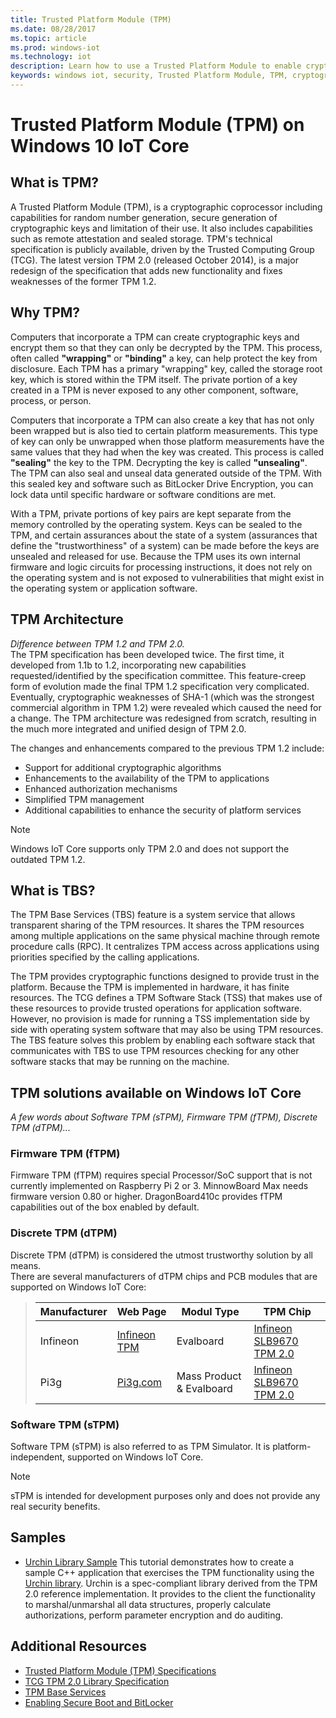 ```yaml
---
title: Trusted Platform Module (TPM)
ms.date: 08/28/2017
ms.topic: article
ms.prod: windows-iot
ms.technology: iot
description: Learn how to use a Trusted Platform Module to enable cryptographic capabilities to better secure devices.
keywords: windows iot, security, Trusted Platform Module, TPM, cryptography, keys
---
```


# Trusted Platform Module (TPM) on Windows 10 IoT Core

## What is TPM?
A Trusted Platform Module (TPM), is a cryptographic coprocessor including capabilities for random number generation, secure generation of cryptographic keys and limitation of their use. It also includes capabilities such as remote attestation and sealed storage.
TPM's technical specification is publicly available, driven by the Trusted Computing Group (TCG). The latest version TPM 2.0 (released October 2014), is a major redesign of the specification that adds new functionality and fixes weaknesses of the former TPM 1.2.

## Why TPM?  
Computers that incorporate a TPM can create cryptographic keys and encrypt them so that they can only be decrypted by the TPM. This process, often called **"wrapping"** or **"binding"** a key, can help protect the key from disclosure. Each TPM has a primary "wrapping" key, called the storage root key, which is stored within the TPM itself. The private portion of a key created in a TPM is never exposed to any other component, software, process, or person.  

Computers that incorporate a TPM can also create a key that has not only been wrapped but is also tied to certain platform measurements. This type of key can only be unwrapped when those platform measurements have the same values that they had when the key was created. This process is called **"sealing"** the key to the TPM. Decrypting the key is called **"unsealing"**. The TPM can also seal and unseal data generated outside of the TPM. With this sealed key and software such as BitLocker Drive Encryption, you can lock data until specific hardware or software conditions are met.  

With a TPM, private portions of key pairs are kept separate from the memory controlled by the operating system. Keys can be sealed to the TPM, and certain assurances about the state of a system (assurances that define the "trustworthiness" of a system) can be made before the keys are unsealed and released for use. Because the TPM uses its own internal firmware and logic circuits for processing instructions, it does not rely on the operating system and is not exposed to vulnerabilities that might exist in the operating system or application software.

## TPM Architecture
_Difference between TPM 1.2 and TPM 2.0._  
The TPM specification has been developed twice. The first time, it developed from 1.1b to 1.2, incorporating  new capabilities requested/identified by the specification committee. This feature-creep form of evolution made the final TPM 1.2 specification very complicated. Eventually, cryptographic weaknesses of SHA-1 (which was the strongest commercial algorithm in TPM 1.2) were revealed which caused the need for a change. The TPM architecture was redesigned from scratch, resulting in the much more integrated and unified design of TPM 2.0.  

The changes and enhancements compared to the previous TPM 1.2 include:

* Support for additional cryptographic algorithms
* Enhancements to the availability of the TPM to applications
* Enhanced authorization mechanisms
* Simplified TPM management
* Additional capabilities to enhance the security of platform services

> [!NOTE] 
> Windows IoT Core supports only TPM 2.0 and does not support the outdated TPM 1.2.

## What is TBS? 
The TPM Base Services (TBS) feature is a system service that allows transparent sharing of the TPM resources. It shares the TPM resources among multiple applications on the same physical machine through remote procedure calls (RPC). It centralizes TPM access across applications using priorities specified by the calling applications.  

The TPM provides cryptographic functions designed to provide trust in the platform. Because the TPM is implemented in hardware, it has finite resources. The TCG defines a TPM Software Stack (TSS) that makes use of these resources to provide trusted operations for application software. However, no provision is made for running a TSS implementation side by side with operating system software that may also be using TPM resources. The TBS feature solves this problem by enabling each software stack that communicates with TBS to use TPM resources checking for any other software stacks that may be running on the machine.

## TPM solutions available on Windows IoT Core  
_A few words about Software TPM (sTPM), Firmware TPM (fTPM), Discrete TPM (dTPM)..._

### Firmware TPM (fTPM)  
Firmware TPM (fTPM) requires special Processor/SoC support that is not currently implemented on Raspberry Pi 2 or 3. MinnowBoard Max needs firmware version 0.80 or higher. DragonBoard410c provides fTPM capabilities out of the box enabled by default.  

### Discrete TPM (dTPM)  
Discrete TPM (dTPM) is considered the utmost trustworthy solution by all means.  
There are several manufacturers of dTPM chips and PCB modules that are supported on Windows IoT Core:

> | Manufacturer | Web Page | Modul Type | TPM Chip |
> |-------------|----------|----------|----------| 
> | Infineon | [Infineon TPM](https://www.infineon.com/cms/en/product/evaluation-boards/iridium9670-tpm2.0-linux/)| Evalboard | [Infineon SLB9670 TPM 2.0](https://www.infineon.com/cms/de/product/security-smart-card-solutions/optiga-embedded-security-solutions/optiga-tpm/slb-9670vq2.0/) |
> | Pi3g | [Pi3g.com](https://pi3g.com/eigene-produkte/)| Mass Product & Evalboard | [Infineon SLB9670 TPM 2.0](https://www.infineon.com/cms/de/product/security-smart-card-solutions/optiga-embedded-security-solutions/optiga-tpm/slb-9670vq2.0/) |


### Software TPM (sTPM)  
Software TPM (sTPM) is also referred to as TPM Simulator. It is platform-independent, supported on Windows IoT Core.  

> [!NOTE]
> sTPM is intended for development purposes only and does not provide any real security benefits.  


## Samples  
<!--
* [TBSSample project C++](https://developer.microsoft.com/en-us/windows/iot/samples/tbssample)
  This tutorial demonstrates how to create a basic C++ application that uses TBS to poll the TPM.  -->
* [Urchin Library Sample](https://github.com/ms-iot/security/tree/master/Urchin/Lib) This tutorial demonstrates how to create a sample C++ application that exercises the TPM functionality using the [Urchin library](https://github.com/ms-iot/security). Urchin is a spec-compliant library derived from the TPM 2.0 reference implementation. It provides to the client the functionality to marshal/unmarshal all data structures, properly calculate authorizations, perform parameter encryption and do auditing.

## Additional Resources  
* [Trusted Platform Module (TPM) Specifications](http://www.trustedcomputinggroup.org/developers/trusted_platform_module) 
* [TCG TPM 2.0 Library Specification](http://www.trustedcomputinggroup.org/resources/tpm_library_specification)
* [TPM Base Services](/windows/win32/tbs/tpm-base-services-portal) 
* [Enabling Secure Boot and BitLocker](SecureBootAndBitLocker.md)